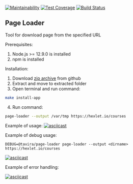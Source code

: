 [![Maintainability](https://api.codeclimate.com/v1/badges/8e930460a57c4555d33b/maintainability)](https://codeclimate.com/github/tavira/backend-project-lvl3/maintainability)
[![Test Coverage](https://api.codeclimate.com/v1/badges/8e930460a57c4555d33b/test_coverage)](https://codeclimate.com/github/tavira/backend-project-lvl3/test_coverage)
[![Build Status](https://travis-ci.com/tavira/backend-project-lvl3.svg?branch=master)](https://travis-ci.com/tavira/backend-project-lvl3)

## Page Loader
Tool for download page from the specified URL

Prerequisites:
1. Node.js >= 12.9.0 is installed
2. npm is installed

Installation:
1. Download [zip archive](https://github.com/tavira/backend-project-lvl3/archive/master.zip) from github
2. Extract and move to extracted folder
3. Open terminal and run command: 
```bash
make install-app
```
4. Run command:
```bash
page-loader --output /var/tmp https://hexlet.io/courses
```


Example of usage:
[![asciicast](https://asciinema.org/a/RLWFv8x8d8urOfvWwyWOqAgLi.svg)](https://asciinema.org/a/RLWFv8x8d8urOfvWwyWOqAgLi)

Example of debug usage:

```
DEBUG=@tavira/page-loader page-loader --output <dirname> https://hexlet.io/courses
```

[![asciicast](https://asciinema.org/a/EDbxAz5BWlQ5jfEktHxFYzqXg.svg)](https://asciinema.org/a/EDbxAz5BWlQ5jfEktHxFYzqXg)

Example of error handling:

[![asciicast](https://asciinema.org/a/NGJXI2kMe216Q4BtwM8nHp2Ps.svg)](https://asciinema.org/a/NGJXI2kMe216Q4BtwM8nHp2Ps)
